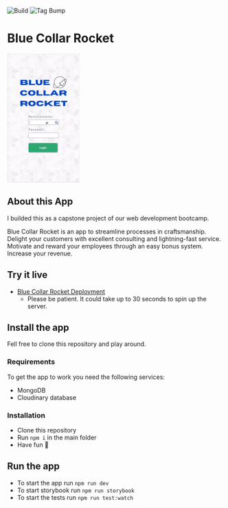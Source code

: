 ![Build](https://github.com/mhstrkmp/blue-collar-rocket/workflows/Node.js%20CI/badge.svg)
![Tag Bump](https://github.com/mhstrkmp/blue-collar-rocket/workflows/Tag%20Bump/badge.svg)

# Blue Collar Rocket

![Image of Blue Collar Rocket App](BlueCollarRocket.gif)

## About this App

I builded this as a capstone project of our web development bootcamp.

Blue Collar Rocket is an app to streamline processes in craftsmanship. Delight your customers with excellent consulting and lightning-fast service. Motivate and reward your employees through an easy bonus system. Increase your revenue.

## Try it live

- [Blue Collar Rocket Deployment](https://blue-collar-rocket.herokuapp.com/)
  - Please be patient. It could take up to 30 seconds to spin up the server.

## Install the app

Fell free to clone this repository and play around.

### Requirements

To get the app to work you need the following services:

- MongoDB
- Cloudinary database

### Installation

- Clone this repository
- Run `npm i` in the main folder
- Have fun 🚀

## Run the app

- To start the app run `npm run dev`
- To start storybook run `npm run storybook`
- To start the tests run `npm run test:watch`
